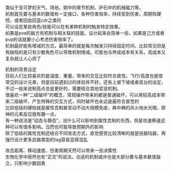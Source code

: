 类似于宝可梦的天气、场地，粥中的章节机制、炉石中的机械磁力等。  
机制首先要与基本的数值有一定接口，各种伤害倍率，持续受到伤害，周期性硬控，或者回血回蓝cdr之类的  
可以设定某些角色/技能可以在有某种机制时触发特定效果。  
如果是pve的敌方有机制与相关联的技能，设计起来会简单一些，如果是己方或者pvp的话就要小心考虑伤害倍率了。    
机制最好能有增减的方式，最简单的就是每次触发只持续固定时间，比较常见但是有缺陷的是只有少数角色可以导致机制增减。可能也与养成成本有关系，高成本又复杂就让人心烦了  


机制的背景设定  
目前人们比较喜欢的是温度、重量，带来的交互比较符合直觉。飞行/高度也是很常见的设计元素，但是目前遇到过的体验并不好。还有上坡下坡或者高台的设定，不过一般来说制高点总是更好的，需要结合其他奖惩机制。  
很喜欢一种“二级破坏”的概念，常规操作带来的都是普通破坏，可以用较高成本带来二级破坏，产生特殊的交互方式，同时破坏也永远是最符合直觉的  
比较低级的硬抬就是属性克制甚至动不动大规模免疫，典中典的风火地水光暗，原神的元素反应就有趣一点。  
有一种说法是“动态与静态”，没什么可以影响到属性克制的东西，但是攻速移速这种可以有很多影响。当然也可能导致预期外的影响  
除了低级的属性克制还结合不同攻击方式，直觉感受比较清晰的就是锐器钝器，再强行设计更多武器类型的tag容易显得混乱  


攻击距离、移动速度、伤害周期天然可以带来一些决策性  
生物化学中居然也有“正交”的说法，合适的机制或许也是大部分要与基本数值独立，只影响少数因素  

